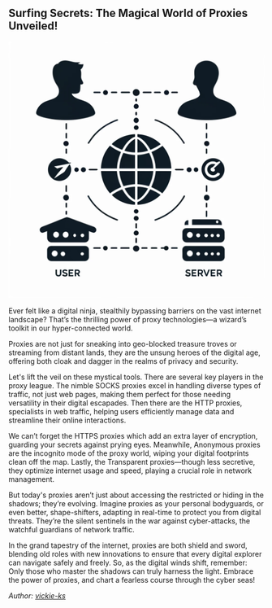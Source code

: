 ## Surfing Secrets: The Magical World of Proxies Unveiled!

<img src="images/blogs/proxy-sec.png" alt="proxy-sec" class="md-img">

Ever felt like a digital ninja, stealthily bypassing barriers on the vast internet landscape? That’s the thrilling power of proxy technologies—a wizard’s toolkit in our hyper-connected world.

Proxies are not just for sneaking into geo-blocked treasure troves or streaming from distant lands, they are the unsung heroes of the digital age, offering both cloak and dagger in the realms of privacy and security.

Let's lift the veil on these mystical tools. There are several key players in the proxy league. The nimble SOCKS proxies excel in handling diverse types of traffic, not just web pages, making them perfect for those needing versatility in their digital escapades. Then there are the HTTP proxies, specialists in web traffic, helping users efficiently manage data and streamline their online interactions.

We can’t forget the HTTPS proxies which add an extra layer of encryption, guarding your secrets against prying eyes. Meanwhile, Anonymous proxies are the incognito mode of the proxy world, wiping your digital footprints clean off the map. Lastly, the Transparent proxies—though less secretive, they optimize internet usage and speed, playing a crucial role in network management.

But today's proxies aren’t just about accessing the restricted or hiding in the shadows; they’re evolving. Imagine proxies as your personal bodyguards, or even better, shape-shifters, adapting in real-time to protect you from digital threats. They’re the silent sentinels in the war against cyber-attacks, the watchful guardians of network traffic.

In the grand tapestry of the internet, proxies are both shield and sword, blending old roles with new innovations to ensure that every digital explorer can navigate safely and freely. So, as the digital winds shift, remember: Only those who master the shadows can truly harness the light. Embrace the power of proxies, and chart a fearless course through the cyber seas!

*Author: [vickie-ks](https://github.com/vickie-ks)*
